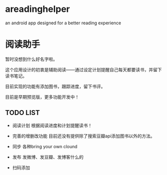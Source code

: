 areadinghelper
==============

an android app designed for a better reading experience

阅读助手
========

暂时没想到什么好名字啦。

这个应用设计的初衷是辅助阅读——通过设定计划提醒自己每天都要读书，并留下读书笔记。

目前实现的功能有添加图书，跟踪进度，留下书评。

目前是早期预览版，更多功能开发中！

## TODO LIST

* 阅读计划
根据阅读进度和计划提醒读书！

* 完善的增删改功能
目前还没有提供除了搜索豆瓣api添加图书以外的方法。

* 同步
各种bring your own clound

* 发布
发微博、发豆瓣、发博客什么的

* 扫码添加
